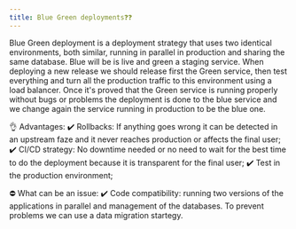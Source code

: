 ```yaml
---
title: Blue Green deployments❓❓
---
```



Blue Green deployment is a deployment strategy that uses two identical environments, both similar, running in parallel in production and sharing the same database. Blue will be is live and green a staging service. When deploying a new release we should release first the Green service, then test everything and turn all the production traffic to this environment using a load balancer. Once it's proved that the Green service is running properly without bugs or problems the deployment is done to the blue service and we change again the service running in production to be the blue one.

👌 Advantages:
✔️ Rollbacks: If anything goes wrong it can be detected in an upstream faze and it never reaches production or affects the final user;
✔️ CI/CD strategy: No downtime needed or no need to wait for the best time to do the deployment because it is transparent for the final user;
✔️ Test in the production environment;

⛔ What can be an issue:
✔️ Code compatibility: running two versions of the applications in parallel and management of the databases. To prevent problems we can use a data migration startegy. 
